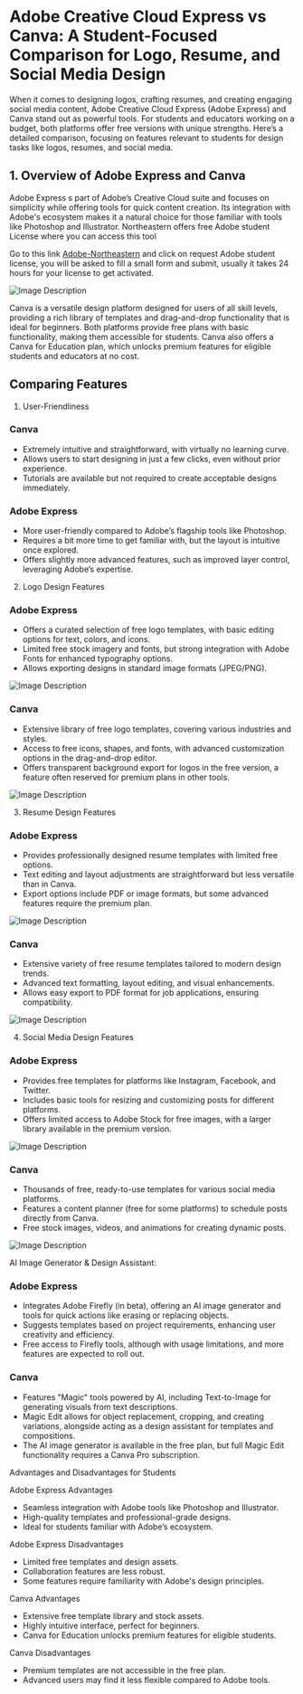 # Adobe Creative Cloud Express vs Canva: A Student-Focused Comparison for Logo, Resume, and Social Media Design

When it comes to designing logos, crafting resumes, and creating engaging social media content, Adobe Creative Cloud Express (Adobe Express) and Canva stand out as powerful tools. For students and educators working on a budget, both platforms offer free versions with unique strengths. Here’s a detailed comparison, focusing on features relevant to students for design tasks like logos, resumes, and social media.


## 1. Overview of Adobe Express and Canva

 Adobe Express  s part of Adobe’s Creative Cloud suite and focuses on simplicity while offering tools for quick content creation. Its integration with Adobe's ecosystem makes it a natural choice for those familiar with tools like Photoshop and Illustrator. Northeastern offers free Adobe student License where you can access this tool

Go to this link [Adobe-Northeastern](https://adobe.northeastern.edu/) and click on request Adobe student license, you will be asked to fill a small form and submit, usually it takes 24 hours for your license to get activated.


![Image Description](https://github.com/nikbearbrown/INFO-7375-Branding-and-AI/blob/main/Appendix/Module%201/Adobe_1.png)


Canva is a versatile design platform designed for users of all skill levels, providing a rich library of templates and drag-and-drop functionality that is ideal for beginners.
Both platforms provide free plans with basic functionality, making them accessible for students. Canva also offers a Canva for Education plan, which unlocks premium features for eligible students and educators at no cost.

## Comparing Features

1. User-Friendliness

### Canva

- Extremely intuitive and straightforward, with virtually no learning curve.
- Allows users to start designing in just a few clicks, even without prior experience.
- Tutorials are available but not required to create acceptable designs immediately.

### Adobe Express

- More user-friendly compared to Adobe’s flagship tools like Photoshop.
- Requires a bit more time to get familiar with, but the layout is intuitive once explored.
- Offers slightly more advanced features, such as improved layer control, leveraging Adobe’s expertise.

2. Logo Design Features

### Adobe Express

- Offers a curated selection of free logo templates, with basic editing options for text, colors, and icons.
- Limited free stock imagery and fonts, but strong integration with Adobe Fonts for enhanced typography options.
- Allows exporting designs in standard image formats (JPEG/PNG).
  


![Image Description](https://github.com/nikbearbrown/INFO-7375-Branding-and-AI/blob/main/Appendix/Module%201/Adobe_5.png)


### Canva

- Extensive library of free logo templates, covering various industries and styles.
- Access to free icons, shapes, and fonts, with advanced customization options in the drag-and-drop editor.
- Offers transparent background export for logos in the free version, a feature often reserved for premium plans in other tools.


![Image Description](https://github.com/nikbearbrown/INFO-7375-Branding-and-AI/blob/main/Appendix/Module%201/Adobe_4.png)

3. Resume Design Features

### Adobe Express

- Provides professionally designed resume templates with limited free options.
- Text editing and layout adjustments are straightforward but less versatile than in Canva.
- Export options include PDF or image formats, but some advanced features require the premium plan.


![Image Description](https://github.com/nikbearbrown/INFO-7375-Branding-and-AI/blob/main/Appendix/Module%201/Adobe_6.jpeg)

### Canva

- Extensive variety of free resume templates tailored to modern design trends.
- Advanced text formatting, layout editing, and visual enhancements.
- Allows easy export to PDF format for job applications, ensuring compatibility.


![Image Description](https://github.com/nikbearbrown/INFO-7375-Branding-and-AI/blob/main/Appendix/Module%201/Adobe_7.jpeg)

4. Social Media Design Features

### Adobe Express

- Provides free templates for platforms like Instagram, Facebook, and Twitter.
- Includes basic tools for resizing and customizing posts for different platforms.
- Offers limited access to Adobe Stock for free images, with a larger library available in the premium version.


![Image Description](https://github.com/nikbearbrown/INFO-7375-Branding-and-AI/blob/main/Appendix/Module%201/Adobe_2.png)


### Canva

- Thousands of free, ready-to-use templates for various social media platforms.
- Features a content planner (free for some platforms) to schedule posts directly from Canva.
- Free stock images, videos, and animations for creating dynamic posts.


![Image Description](https://github.com/nikbearbrown/INFO-7375-Branding-and-AI/blob/main/Appendix/Module%201/Adobe_3.png)

AI Image Generator & Design Assistant:

### Adobe Express

- Integrates Adobe Firefly (in beta), offering an AI image generator and tools for quick actions like erasing or replacing objects.
- Suggests templates based on project requirements, enhancing user creativity and efficiency.
- Free access to Firefly tools, although with usage limitations, and more features are expected to roll out.

### Canva

- Features "Magic" tools powered by AI, including Text-to-Image for generating visuals from text descriptions.
- Magic Edit allows for object replacement, cropping, and creating variations, alongside acting as a design assistant for templates and compositions.
- The AI image generator is available in the free plan, but full Magic Edit functionality requires a Canva Pro subscription.


Advantages and Disadvantages for Students

Adobe Express Advantages
- Seamless integration with Adobe tools like Photoshop and Illustrator.
- High-quality templates and professional-grade designs.
- Ideal for students familiar with Adobe’s ecosystem.

Adobe Express Disadvantages
- Limited free templates and design assets.
- Collaboration features are less robust.
- Some features require familiarity with Adobe's design principles.

Canva Advantages
- Extensive free template library and stock assets.
- Highly intuitive interface, perfect for beginners.
- Canva for Education unlocks premium features for eligible students.

Canva Disadvantages
- Premium templates are not accessible in the free plan.
- Advanced users may find it less flexible compared to Adobe tools.




